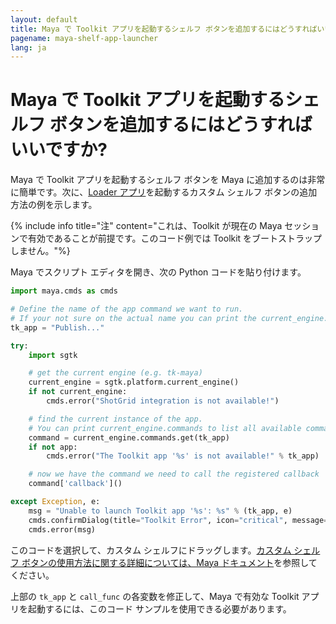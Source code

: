 ```yaml
---
layout: default
title: Maya で Toolkit アプリを起動するシェルフ ボタンを追加するにはどうすればいいですか?
pagename: maya-shelf-app-launcher
lang: ja
---
```


# Maya で Toolkit アプリを起動するシェルフ ボタンを追加するにはどうすればいいですか?

Maya で Toolkit アプリを起動するシェルフ ボタンを Maya に追加するのは非常に簡単です。次に、[Loader アプリ](https://support.shotgunsoftware.com/hc/ja/articles/219033078)を起動するカスタム シェルフ ボタンの追加方法の例を示します。

{% include info title="注" content="これは、Toolkit が現在の Maya セッションで有効であることが前提です。このコード例では Toolkit をブートストラップしません。"%}

Maya でスクリプト エディタを開き、次の Python コードを貼り付けます。

```python
import maya.cmds as cmds

# Define the name of the app command we want to run.
# If your not sure on the actual name you can print the current_engine.commands to get a full list, see below.
tk_app = "Publish..."

try:
    import sgtk

    # get the current engine (e.g. tk-maya)
    current_engine = sgtk.platform.current_engine()
    if not current_engine:
        cmds.error("ShotGrid integration is not available!")

    # find the current instance of the app.
    # You can print current_engine.commands to list all available commands.
    command = current_engine.commands.get(tk_app)
    if not app:
        cmds.error("The Toolkit app '%s' is not available!" % tk_app)

    # now we have the command we need to call the registered callback
    command['callback']()

except Exception, e:
    msg = "Unable to launch Toolkit app '%s': %s" % (tk_app, e)
    cmds.confirmDialog(title="Toolkit Error", icon="critical", message=msg)
    cmds.error(msg)
```

このコードを選択して、カスタム シェルフにドラッグします。[カスタム シェルフ ボタンの使用方法に関する詳細については、Maya ドキュメント](https://knowledge.autodesk.com/ja/support/maya/learn-explore/caas/CloudHelp/cloudhelp/2016/JPN/Maya/files/GUID-C693E884-F81A-4858-B5D6-3856EB8F394E-htm.html)を参照してください。

上部の `tk_app` と `call_func` の各変数を修正して、Maya で有効な Toolkit アプリを起動するには、このコード サンプルを使用できる必要があります。
